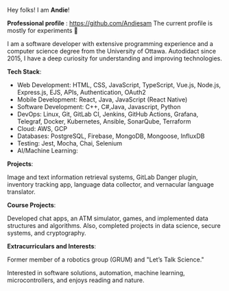 Hey folks! I am **Andie**!

**Professional profile** : https://github.com/Andiesam
The current profile is mostly for experiments 🙂

I am a software developer with extensive programming experience and a computer science degree from the University of Ottawa.
Autodidact since 2015, I have a deep curiosity for understanding and improving technologies.


**Tech Stack**:

- Web Development: HTML, CSS, JavaScript, TypeScript, Vue.js, Node.js, Express.js, EJS, APIs, Authentication, OAuth2
- Mobile Development: React, Java, JavaScript (React Native)
- Software Development: C++, C#,Java, Javascript, Python
- DevOps: Linux, Git, GitLab CI, Jenkins, GitHub Actions, Grafana, Telegraf, Docker, Kubernetes, Ansible, SonarQube, Terraform
- Cloud: AWS, GCP
- Databases: PostgreSQL, Firebase, MongoDB, Mongoose, InfluxDB
- Testing: Jest, Mocha, Chai, Selenium
- AI/Machine Learning: 

**Projects**:

Image and text information retrieval systems, GitLab Danger plugin, inventory tracking app, language data collector, and vernacular language translator.

**Course Projects**:

Developed chat apps, an ATM simulator, games, and implemented data structures and algorithms. 
Also, completed projects in data science, secure systems, and cryptography.

**Extracurriculars and Interests**:

Former member of a robotics group (GRUM) and "Let’s Talk Science."

Interested in software solutions, automation, machine learning, microcontrollers, and enjoys reading and nature.
